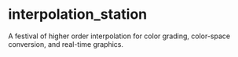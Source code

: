# interpolation_station
A festival of higher order interpolation for color grading, color-space conversion, and real-time graphics.
